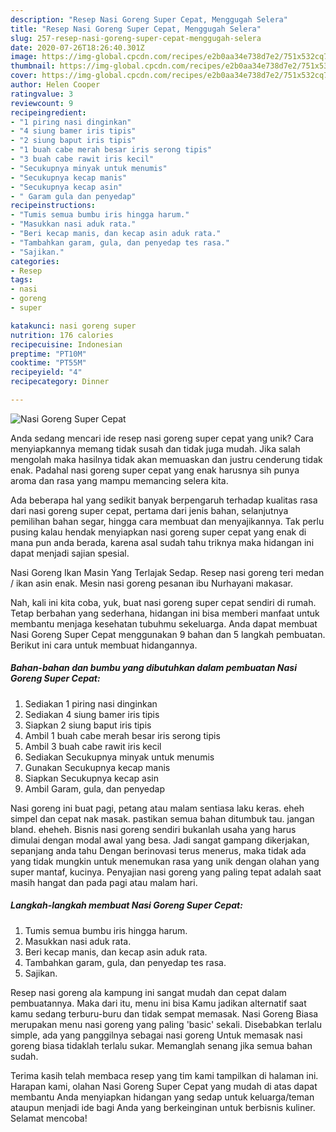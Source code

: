 ```yaml
---
description: "Resep Nasi Goreng Super Cepat, Menggugah Selera"
title: "Resep Nasi Goreng Super Cepat, Menggugah Selera"
slug: 257-resep-nasi-goreng-super-cepat-menggugah-selera
date: 2020-07-26T18:26:40.301Z
image: https://img-global.cpcdn.com/recipes/e2b0aa34e738d7e2/751x532cq70/nasi-goreng-super-cepat-foto-resep-utama.jpg
thumbnail: https://img-global.cpcdn.com/recipes/e2b0aa34e738d7e2/751x532cq70/nasi-goreng-super-cepat-foto-resep-utama.jpg
cover: https://img-global.cpcdn.com/recipes/e2b0aa34e738d7e2/751x532cq70/nasi-goreng-super-cepat-foto-resep-utama.jpg
author: Helen Cooper
ratingvalue: 3
reviewcount: 9
recipeingredient:
- "1 piring nasi dinginkan"
- "4 siung bamer iris tipis"
- "2 siung baput iris tipis"
- "1 buah cabe merah besar iris serong tipis"
- "3 buah cabe rawit iris kecil"
- "Secukupnya minyak untuk menumis"
- "Secukupnya kecap manis"
- "Secukupnya kecap asin"
- " Garam gula dan penyedap"
recipeinstructions:
- "Tumis semua bumbu iris hingga harum."
- "Masukkan nasi aduk rata."
- "Beri kecap manis, dan kecap asin aduk rata."
- "Tambahkan garam, gula, dan penyedap tes rasa."
- "Sajikan."
categories:
- Resep
tags:
- nasi
- goreng
- super

katakunci: nasi goreng super 
nutrition: 176 calories
recipecuisine: Indonesian
preptime: "PT10M"
cooktime: "PT55M"
recipeyield: "4"
recipecategory: Dinner

---
```



![Nasi Goreng Super Cepat](https://img-global.cpcdn.com/recipes/e2b0aa34e738d7e2/751x532cq70/nasi-goreng-super-cepat-foto-resep-utama.jpg)

Anda sedang mencari ide resep nasi goreng super cepat yang unik? Cara menyiapkannya memang tidak susah dan tidak juga mudah. Jika salah mengolah maka hasilnya tidak akan memuaskan dan justru cenderung tidak enak. Padahal nasi goreng super cepat yang enak harusnya sih punya aroma dan rasa yang mampu memancing selera kita.

Ada beberapa hal yang sedikit banyak berpengaruh terhadap kualitas rasa dari nasi goreng super cepat, pertama dari jenis bahan, selanjutnya pemilihan bahan segar, hingga cara membuat dan menyajikannya. Tak perlu pusing kalau hendak menyiapkan nasi goreng super cepat yang enak di mana pun anda berada, karena asal sudah tahu triknya maka hidangan ini dapat menjadi sajian spesial.

Nasi Goreng Ikan Masin Yang Terlajak Sedap. Resep nasi goreng teri medan / ikan asin enak. Mesin nasi goreng pesanan ibu Nurhayani makasar.


Nah, kali ini kita coba, yuk, buat nasi goreng super cepat sendiri di rumah. Tetap berbahan yang sederhana, hidangan ini bisa memberi manfaat untuk membantu menjaga kesehatan tubuhmu sekeluarga. Anda dapat membuat Nasi Goreng Super Cepat menggunakan 9 bahan dan 5 langkah pembuatan. Berikut ini cara untuk membuat hidangannya.

<!--inarticleads1-->

##### Bahan-bahan dan bumbu yang dibutuhkan dalam pembuatan Nasi Goreng Super Cepat:

1. Sediakan 1 piring nasi dinginkan
1. Sediakan 4 siung bamer iris tipis
1. Siapkan 2 siung baput iris tipis
1. Ambil 1 buah cabe merah besar iris serong tipis
1. Ambil 3 buah cabe rawit iris kecil
1. Sediakan Secukupnya minyak untuk menumis
1. Gunakan Secukupnya kecap manis
1. Siapkan Secukupnya kecap asin
1. Ambil  Garam, gula, dan penyedap


Nasi goreng ini buat pagi, petang atau malam sentiasa laku keras. eheh simpel dan cepat nak masak. pastikan semua bahan ditumbuk tau. jangan bland. eheheh. Bisnis nasi goreng sendiri bukanlah usaha yang harus dimulai dengan modal awal yang besa. Jadi sangat gampang dikerjakan, sepanjang anda tahu Dengan berinovasi terus menerus, maka tidak ada yang tidak mungkin untuk menemukan rasa yang unik dengan olahan yang super mantaf, kucinya. Penyajian nasi goreng yang paling tepat adalah saat masih hangat dan pada pagi atau malam hari. 

<!--inarticleads2-->

##### Langkah-langkah membuat Nasi Goreng Super Cepat:

1. Tumis semua bumbu iris hingga harum.
1. Masukkan nasi aduk rata.
1. Beri kecap manis, dan kecap asin aduk rata.
1. Tambahkan garam, gula, dan penyedap tes rasa.
1. Sajikan.


Resep nasi goreng ala kampung ini sangat mudah dan cepat dalam pembuatannya. Maka dari itu, menu ini bisa Kamu jadikan alternatif saat kamu sedang terburu-buru dan tidak sempat memasak. Nasi Goreng Biasa merupakan menu nasi goreng yang paling &#39;basic&#39; sekali. Disebabkan terlalu simple, ada yang panggilnya sebagai nasi goreng Untuk memasak nasi goreng biasa tidaklah terlalu sukar. Memanglah senang jika semua bahan sudah. 

Terima kasih telah membaca resep yang tim kami tampilkan di halaman ini. Harapan kami, olahan Nasi Goreng Super Cepat yang mudah di atas dapat membantu Anda menyiapkan hidangan yang sedap untuk keluarga/teman ataupun menjadi ide bagi Anda yang berkeinginan untuk berbisnis kuliner. Selamat mencoba!

